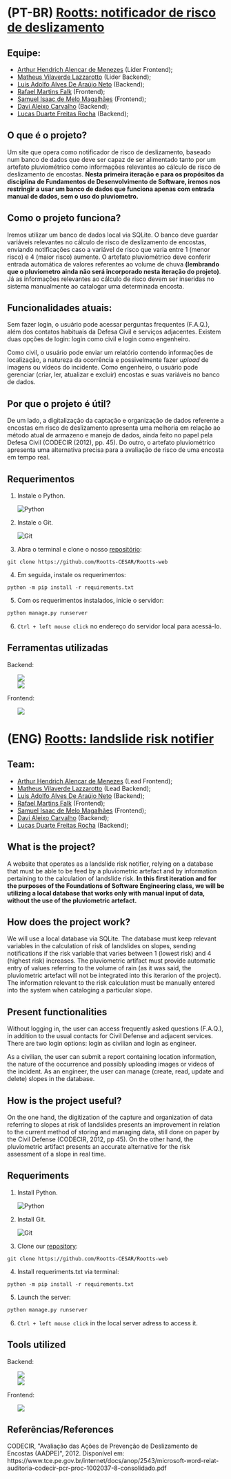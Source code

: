 # (PT-BR) [Rootts: notificador de risco de deslizamento](https://rootts.herokuapp.com)

## Equipe:

* [Arthur Hendrich Alencar de Menezes](https://www.linkedin.com/in/arthur-hendrich-b30885153/) (Líder Frontend);
* [Matheus Vilaverde Lazzarotto](https://www.linkedin.com/in/matheus-lazzarotto/) (Lider Backend);
* [Luis Adolfo Alves De Araújo Neto](https://www.linkedin.com/in/luis-adolfo-araujo-703a721aa/) (Backend);
* [Rafael Martins Falk](https://www.linkedin.com/in/rafael-falk/) (Frontend);
* [Samuel Isaac de Melo Magalhães](https://www.linkedin.com/in/isaacmagl/) (Frontend);
* [Davi Aleixo Carvalho](https://www.linkedin.com/in/davi-aleixo-548b55b8/) (Backend);
* [Lucas Duarte Freitas Rocha](https://www.linkedin.com/in/lucas-rocha-603683246/) (Backend);

## O que é o projeto?
  
Um site que opera como notificador de risco de deslizamento, baseado num banco de dados que deve ser capaz de ser alimentado tanto por um artefato pluviométrico como informações relevantes ao cálculo de risco de deslizamento de encostas. **Nesta primeira iteração e para os propósitos da disciplina de Fundamentos de Desenvolvimento de Software, iremos nos restringir a usar um banco de dados que funciona apenas com entrada manual de dados, sem o uso do pluviometro.**

## Como o projeto funciona?
Iremos utilizar um banco de dados local via SQLite. O banco deve guardar variáveis relevantes no cálculo de risco de deslizamento de encostas, enviando notificações caso a variável de risco que varia entre 1 (menor risco) e 4 (maior risco) aumente. O artefato pluviométrico deve conferir entrada automática de valores referentes ao volume de chuva **(lembrando que o pluviometro ainda não será incorporado nesta iteração do projeto)**. Já as informações relevantes ao cálculo de risco devem ser inseridas no sistema manualmente ao catalogar uma determinada encosta.

## Funcionalidades atuais:
Sem fazer login, o usuário pode acessar perguntas frequentes (F.A.Q.), além dos contatos habituais da Defesa Civil e serviços adjacentes. Existem duas opções de login: login como civil e login como engenheiro.

Como civil, o usuário pode enviar um relatório contendo informações de localização, a natureza da ocorrência e possivelmente fazer *upload* de imagens ou vídeos do incidente. Como engenheiro, o usuário pode gerenciar (criar, ler, atualizar e excluir) encostas e suas variáveis no banco de dados.

## Por que o projeto é útil?
De um lado, a digitalização da captação e organização de dados referente a encostas em risco de deslizamento apresenta uma melhoria em relação ao método atual de armazeno e manejo de dados, ainda feito no papel pela Defesa Civil (CODECIR (2012), pp. 45). Do outro, o artefato pluviométrico apresenta uma alternativa precisa para a avaliação de risco de uma encosta em tempo real.

## Requerimentos
1. Instale o Python.

    ![Python](https://img.shields.io/badge/python-3670A0?style=for-the-badge&logo=python&logoColor=ffdd54)
  
2. Instale o Git.

    ![Git](https://img.shields.io/badge/git-%23F05033.svg?style=for-the-badge&logo=git&logoColor=white)

3. Abra o terminal e clone o nosso [repositório](https://github.com/Rootts-CESAR/Rootts-web):
```
git clone https://github.com/Rootts-CESAR/Rootts-web
```
4. Em seguida, instale os requerimentos:
```
python -m pip install -r requirements.txt
```

5. Com os requerimentos instalados, inicie o servidor:
```bash 
python manage.py runserver
```

6. `Ctrl + left mouse click` no endereço do servidor local para acessá-lo.

## Ferramentas utilizadas

Backend:
<ul> 
  <a href= ><img src="https://img.shields.io/badge/SQLite-%2307405e.svg?style=for-the-badge&logo=sqlite&logoColor=white"/></a><br>
  <a href= https://www.djangoproject.com/><img src="https://img.shields.io/badge/django-%23092E20.svg?style=for-the-badge&logo=django&logoColor=white"/></a>
</ul>

Frontend:
<ul> 
  <a href= https://getbootstrap.com/><img src="https://img.shields.io/badge/bootstrap-%23563D7C.svg?style=for-the-badge&logo=bootstrap&logoColor=white"/></a>
</ul>


# (ENG) [Rootts: landslide risk notifier](https://rootts.herokuapp.com)

## Team:

* [Arthur Hendrich Alencar de Menezes](https://www.linkedin.com/in/arthur-hendrich-b30885153/) (Lead Frontend);
* [Matheus Vilaverde Lazzarotto](https://www.linkedin.com/in/matheus-lazzarotto/) (Lead Backend);
* [Luis Adolfo Alves De Araújo Neto](https://www.linkedin.com/in/luis-adolfo-araujo-703a721aa/) (Backend);
* [Rafael Martins Falk](https://www.linkedin.com/in/rafael-falk/) (Frontend);
* [Samuel Isaac de Melo Magalhães](https://www.linkedin.com/in/isaacmagl/) (Frontend);
* [Davi Aleixo Carvalho](https://www.linkedin.com/in/davi-aleixo-548b55b8/) (Backend);
* [Lucas Duarte Freitas Rocha](https://www.linkedin.com/in/lucas-rocha-603683246/) (Backend);
## What is the project?
  
A website that operates as a landslide risk notifier, relying on a database that must be able to be feed by a pluviometric artefact and by information pertaining to the calculation of landslide risk. **In this first iteration and for the purposes of the Foundations of Software Engineering class, we will be utilizing a local database that works only with manual input of data, without the use of the pluviometric artefact.**

## How does the project work?
We will use a local database via SQLite. The database must keep relevant variables in the calculation of risk of landslides on slopes, sending notifications if the risk variable that varies between 1 (lowest risk) and 4 (highest risk) increases. The pluviometric artifact must provide automatic entry of values referring to the volume of rain (as it was said, the pluviometric artefact will not be integrated into this iterarion of the project). The information relevant to the risk calculation must be manually entered into the system when cataloging a particular slope.

## Present functionalities
Without logging in, the user can access frequently asked questions (F.A.Q.), in addition to the usual contacts for Civil Defense and adjacent services. There are two login options: login as civilian and login as engineer.

As a civilian, the user can submit a report containing location information, the nature of the occurrence and possibly uploading images or videos of the incident. As an engineer, the user can manage (create, read, update and delete) slopes in the database.


## How is the project useful?
On the one hand, the digitization of the capture and organization of data referring to slopes at risk of landslides presents an improvement in relation to the current method of storing and managing data, still done on paper by the Civil Defense (CODECIR, 2012, pp 45). On the other hand, the pluviometric artifact presents an accurate alternative for the risk assessment of a slope in real time.

## Requeriments
1. Install Python.

    ![Python](https://img.shields.io/badge/python-3670A0?style=for-the-badge&logo=python&logoColor=ffdd54)

2. Install Git.

    ![Git](https://img.shields.io/badge/git-%23F05033.svg?style=for-the-badge&logo=git&logoColor=white)

3. Clone our [repository](https://github.com/Rootts-CESAR/Rootts-web):
```
git clone https://github.com/Rootts-CESAR/Rootts-web
```
4. Install requeriments.txt via terminal:
```
python -m pip install -r requirements.txt
```

5. Launch the server:
```bash 
python manage.py runserver
```

6. `Ctrl + left mouse click` in the local server adress to access it.

## Tools utilized

Backend:
<ul> 
  <a href= https://www.sqlite.org/docs.html><img src="https://img.shields.io/badge/sqlite-%2307405e.svg?style=for-the-badge&logo=sqlite&logoColor=white"/></a><br>
  <a href=[ https://flask.palletsprojects.com/en/2.2.x/](https://www.djangoproject.com/)><img src="https://img.shields.io/badge/django-%23092E20.svg?style=for-the-badge&logo=django&logoColor=white"/></a>
</ul>

Frontend:
<ul> 
  <a href= https://getbootstrap.com/><img src="https://img.shields.io/badge/bootstrap-%23563D7C.svg?style=for-the-badge&logo=bootstrap&logoColor=white"/></a>
</ul>

## Referências/References

<p>CODECIR, "Avaliação das Ações de Prevenção de Deslizamento de Encostas (AADPE)", 2012. 
  Disponível em: https://www.tce.pe.gov.br/internet/docs/anop/2543/microsoft-word-relat-auditoria-codecir-pcr-proc-1002037-8-consolidado.pdf</p>
